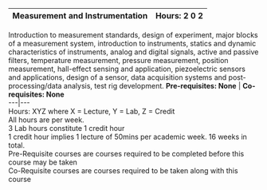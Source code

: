 **Measurement and Instrumentation** | **Hours: 2 0 2**  
---|---  
Introduction to measurement standards, design of experiment, major blocks of a measurement system, introduction to instruments, statics and dynamic characteristics of instruments, analog and digital signals, active and passive filters, temperature measurement, pressure measurement, position measurement, hall-effect sensing and application, piezoelectric sensors and applications, design of a sensor, data acquisition systems and post-processing/data analysis, test rig development.
**Pre-requisites: None** | **Co-requisites: None**  
---|---  
Hours: XYZ where X = Lecture, Y = Lab, Z = Credit  
All hours are per week.  
3 Lab hours constitute 1 credit hour  
1 credit hour implies 1 lecture of 50mins per academic week. 16 weeks in total.  
Pre-Requisite courses are courses required to be completed before this course may be taken  
Co-Requisite courses are courses required to be taken along with this course
